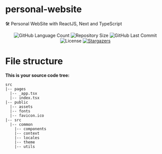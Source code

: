 # personal-website
:hammer_and_wrench: Personal WebSite with ReactJS, Next and TypeScript

<p align="center">
  <img alt="GitHub Language Count" src="https://img.shields.io/github/languages/count/ffzanini/personal-website">

  <img alt="Repository Size" src="https://img.shields.io/github/repo-size/ffzanini/personal-website">

  <img alt="GitHub Last Commit" src="https://img.shields.io/github/last-commit/ffzanini/personal-website">

  <img alt="License" src="https://img.shields.io/badge/license-MIT-brightgreen">

   <a href="https://github.com/ffzanini/personal-website/stargazers">
    <img alt="Stargazers" src="https://img.shields.io/github/stars/ffzanini/personal-website">
  </a>
</p>

# File structure

**This is your source code tree:**

```
src
|-- pages
  |-- _app.tsx
  |-- index.tsx
|-- public
  |-- assets
  |-- fonts
  |-- favicon.ico
|-- src
  |-- common
    |-- components
    |-- context
    |-- locales
    |-- theme
    |-- utils
```
